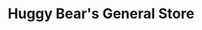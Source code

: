 ---
title: "Huggy Bear's General Store"
url: /mount-pleasant/huggy-bears-general-store/
shop: Lebensmittel
---